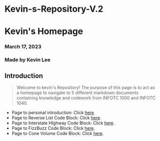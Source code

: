 # Kevin-s-Repository-V.2
# Kevin's Homepage
### March 17, 2023
### Made by Kevin Lee

## Introduction

> Welcome to kevin's Repository! The purpose of this page is to act as a homepage to navigate to 5 different markdown documents containing knowledge and codework from INFOTC 1000 and INFOTC 1040.

* Page to personal introduction: Click [here](https://github.com/kevinkee99/Kevin-s-Repository-V.2/blob/9d5bca4f205d0abe22ee7306288853dcd1473a1a/Personal%20Introduction.md).
* Page to Reverse List Code Block: Click [here](https://github.com/kevinkee99/Kevin-s-Repository-V.2/blob/f2d5acb90f83b68041dc6d8142ace62ca1e6770b/Reverse%20List.md).
* Page to Interstate HIghway Code Block: Click [here](https://github.com/kevinkee99/Kevin-s-Repository-V.2/blob/9d5bca4f205d0abe22ee7306288853dcd1473a1a/Interstatehighway.md).
* Page to FizzBuzz Code Block: Click [here](https://github.com/kevinkee99/Kevin-s-Repository-V.2/blob/9d5bca4f205d0abe22ee7306288853dcd1473a1a/FizzBuzz.md).
* Page to Cone Volume Code Block: Click [here](https://github.com/kevinkee99/Kevin-s-Repository-V.2/blob/9d5bca4f205d0abe22ee7306288853dcd1473a1a/Cone_volume.md).
